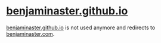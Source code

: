 
# [benjaminaster.github.io](https://benjaminaster.github.io)

[benjaminaster.github.io](https://benjaminaster.github.io) is not used anymore and redirects to [benjaminaster.com](https://benjaminaster.com).
